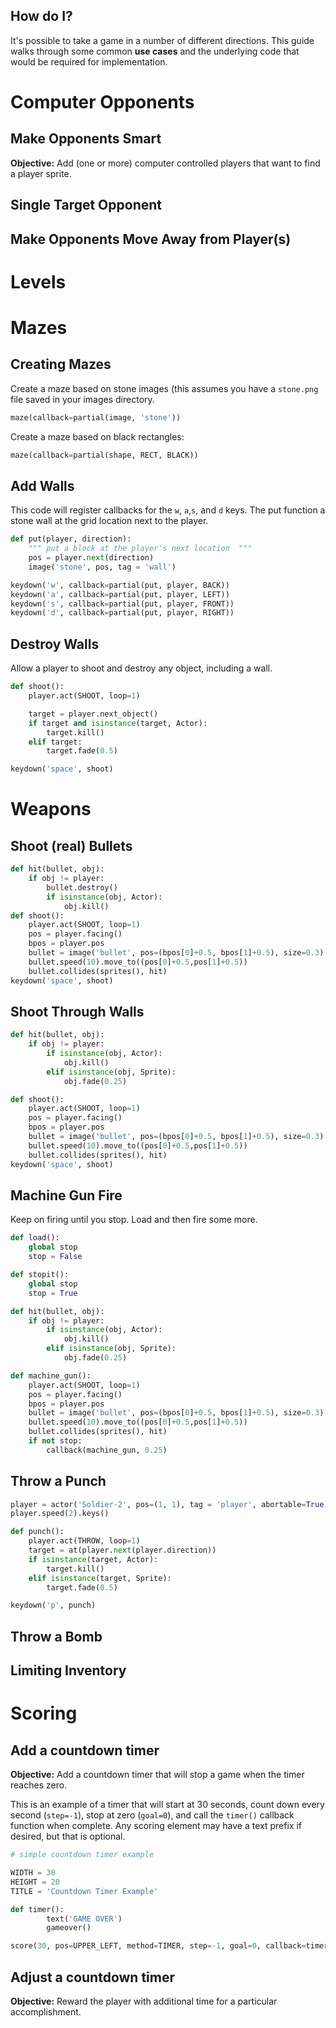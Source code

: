 How do I?
-----
It's possible to take a game in a number of different directions. This guide walks through some common **use cases** and the underlying code that would be required for implementation.

# Computer Opponents

## Make Opponents Smart

**Objective:** Add (one or more) computer controlled players that want to find a player sprite.

## Single Target Opponent

## Make Opponents Move Away from Player(s) 


# Levels

# Mazes

## Creating Mazes
Create a maze based on stone images (this assumes you have a `stone.png` file saved in your images directory.
```python
maze(callback=partial(image, 'stone'))
```
Create a maze based on black rectangles:
```python
maze(callback=partial(shape, RECT, BLACK))
```



## Add Walls
This code will register callbacks for the `w`, `a`,`s`, and `d` keys. The put function a stone wall at the grid location next to the player. 
```python
def put(player, direction):
	""" put a block at the player's next location  """
	pos = player.next(direction)
	image('stone', pos, tag = 'wall')

keydown('w', callback=partial(put, player, BACK))
keydown('a', callback=partial(put, player, LEFT))
keydown('s', callback=partial(put, player, FRONT))
keydown('d', callback=partial(put, player, RIGHT))
```

## Destroy Walls
Allow a player to shoot and destroy any object, including a wall.

```python
def shoot():
	player.act(SHOOT, loop=1)

	target = player.next_object()
	if target and isinstance(target, Actor):
		target.kill()
	elif target:
		target.fade(0.5)

keydown('space', shoot)
```
# Weapons

## Shoot (real) Bullets
```python
def hit(bullet, obj):
	if obj != player:
		bullet.destroy()
		if isinstance(obj, Actor):
			obj.kill()
def shoot():
	player.act(SHOOT, loop=1)
	pos = player.facing()
	bpos = player.pos
	bullet = image('bullet', pos=(bpos[0]+0.5, bpos[1]+0.5), size=0.3)
	bullet.speed(10).move_to((pos[0]+0.5,pos[1]+0.5))
	bullet.collides(sprites(), hit)
keydown('space', shoot)
```
## Shoot Through Walls
```python
def hit(bullet, obj):
	if obj != player:
		if isinstance(obj, Actor):
			obj.kill()
		elif isinstance(obj, Sprite):
			obj.fade(0.25)

def shoot():
	player.act(SHOOT, loop=1)
	pos = player.facing()
	bpos = player.pos
	bullet = image('bullet', pos=(bpos[0]+0.5, bpos[1]+0.5), size=0.3)
	bullet.speed(10).move_to((pos[0]+0.5,pos[1]+0.5))
	bullet.collides(sprites(), hit)
keydown('space', shoot)
```
## Machine Gun Fire
Keep on firing until you stop. Load and then fire some more.
```python
def load():
	global stop
	stop = False

def stopit():
	global stop
	stop = True

def hit(bullet, obj):
	if obj != player:
		if isinstance(obj, Actor):
			obj.kill()
		elif isinstance(obj, Sprite):
			obj.fade(0.25)

def machine_gun():
	player.act(SHOOT, loop=1)
	pos = player.facing()
	bpos = player.pos
	bullet = image('bullet', pos=(bpos[0]+0.5, bpos[1]+0.5), size=0.3)
	bullet.speed(10).move_to((pos[0]+0.5,pos[1]+0.5))
	bullet.collides(sprites(), hit)
	if not stop:
		callback(machine_gun, 0.25)
```
## Throw a Punch

```python
player = actor('Soldier-2', pos=(1, 1), tag = 'player', abortable=True)
player.speed(2).keys()

def punch():
    player.act(THROW, loop=1)
    target = at(player.next(player.direction))
    if isinstance(target, Actor):
        target.kill()
    elif isinstance(target, Sprite):
        target.fade(0.5)

keydown('p', punch)
```

## Throw a Bomb

## Limiting Inventory

# Scoring

##  Add a countdown timer

**Objective:** Add a countdown timer that will stop a game when the timer reaches zero.

This is an example of a timer that will start at 30 seconds, count down every second (`step=-1`), stop at zero (`goal=0`), and call the `timer()` callback function when complete. Any scoring element may have a text prefix if desired, but that is optional.

```python
# simple countdown timer example

WIDTH = 30
HEIGHT = 20
TITLE = 'Countdown Timer Example'

def timer():
        text('GAME OVER')
        gameover()

score(30, pos=UPPER_LEFT, method=TIMER, step=-1, goal=0, callback=timer, prefix='Time Left:')
```

## Adjust a countdown timer

**Objective:** Reward the player with additional time for a particular accomplishment.

 
